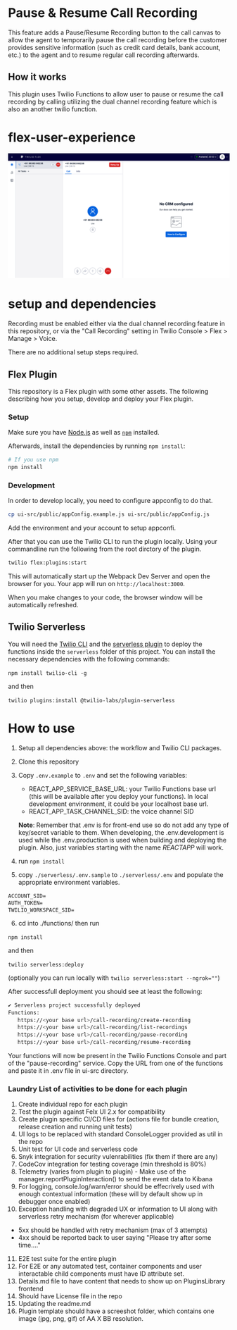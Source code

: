 # Pause & Resume Call Recording

This feature adds a Pause/Resume Recording button to the call canvas to allow the agent to temporarily pause the call recording before the customer provides sensitive information (such as credit card details, bank account, etc.) to the agent and to resume regular call recording afterwards.

## How it works

This plugin uses Twilio Functions to allow user to pause or resume the call recording by calling utilizing the dual channel recording feature which is also an another twilio function.



# flex-user-experience

![Pause recording demo](screenshots/1.gif)

# setup and dependencies

Recording must be enabled either via the dual channel recording feature in this repository, or via the "Call Recording" setting in Twilio Console > Flex > Manage > Voice.

There are no additional setup steps required.

## Flex Plugin

This repository is a Flex plugin with some other assets. The following describing how you setup, develop and deploy your Flex plugin.

### Setup

Make sure you have [Node.js](https://nodejs.org) as well as [`npm`](https://npmjs.com) installed.

Afterwards, install the dependencies by running `npm install`:

```bash
# If you use npm
npm install
```

### Development

In order to develop locally, you need to configure appconfig to do that.

```bash
cp ui-src/public/appConfig.example.js ui-src/public/appConfig.js
```

Add the environment and your account to setup appconfi.

After that you can use the Twilio CLI to run the plugin locally. Using your commandline run the following from the root dirctory of the plugin.

```bash
twilio flex:plugins:start
```

This will automatically start up the Webpack Dev Server and open the browser for you. Your app will run on `http://localhost:3000`.

When you make changes to your code, the browser window will be automatically refreshed.

## Twilio Serverless

You will need the [Twilio CLI](https://www.twilio.com/docs/twilio-cli/quickstart) and the [serverless plugin](https://www.twilio.com/docs/labs/serverless-toolkit/getting-started) to deploy the functions inside the `serverless` folder of this project. You can install the necessary dependencies with the following commands:

`npm install twilio-cli -g`

and then

`twilio plugins:install @twilio-labs/plugin-serverless`

# How to use

1. Setup all dependencies above: the workflow and Twilio CLI packages.

2. Clone this repository

3. Copy `.env.example` to `.env` and set the following variables:

   - REACT_APP_SERVICE_BASE_URL: your Twilio Functions base url (this will be available after you deploy your functions). In local development environment, it could be your localhost base url.
   - REACT_APP_TASK_CHANNEL_SID: the voice channel SID

   **Note**: Remember that .env is for front-end use so do not add any type of key/secret variable to them. When developing, the .env.development is used while the .env.production is used when building and deploying the plugin. Also, just variables starting with the name _REACT*APP*_ will work.

4. run `npm install`

5. copy `./serverless/.env.sample` to `./serverless/.env` and populate the appropriate environment variables.

```
ACCOUNT_SID=
AUTH_TOKEN=
TWILIO_WORKSPACE_SID=
```

6.  cd into ./functions/ then run

`npm install`

and then

`twilio serverless:deploy`

(optionally you can run locally with `twilio serverless:start --ngrok=""`)

After successfull deployment you should see at least the following:
```bash
✔ Serverless project successfully deployed
Functions:
   https://<your base url>/call-recording/create-recording
   https://<your base url>/call-recording/list-recordings
   https://<your base url>/call-recording/pause-recording
   https://<your base url>/call-recording/resume-recording
```

Your functions will now be present in the Twilio Functions Console and part of the "pause-recording" service. Copy the URL from one of the functions and paste it in .env file in ui-src directory.


### Laundry List of activities to be done for each plugin

1. Create individual repo for each plugin
2. Test the plugin against Felx UI 2.x for compatibility
3. Create plugin specific CI/CD files for (actions file for bundle creation, release creation and running unit tests)
4. UI logs to be replaced with standard ConsoleLogger provided as util in the repo
5. Unit test for UI code and serverless code
6. Snyk integration for security vulenrabilities (fix them if there are any)
7. CodeCov integration for testing coverage (min threshold is 80%)
8. Telemetry (varies from plugin to plugin) - Make use of the manager.reportPluginInteraction() to send the event data to Kibana
9. For logging, console.log/warn/error should be effecrively used with enough contextual information (these will by default show up in debugger once enabled)
10. Exception handling with degraded UX or information to UI along with serverless retry mechanism (for wherever applicable)

- 5xx should be handled with retry mechanism (max of 3 attempts)
- 4xx should be reported back to user saying "Please try after some time...."

11. E2E test suite for the entire plugin
12. For E2E or any automated test, container components and user interactable child components must have ID attribute set.
13. Details.md file to have content that needs to show up on PluginsLibrary frontend
14. Should have License file in the repo
15. Updating the readme.md
16. Plugin template should have a screeshot folder, which contains one image (jpg, png, gif) of AA X BB resolution.
